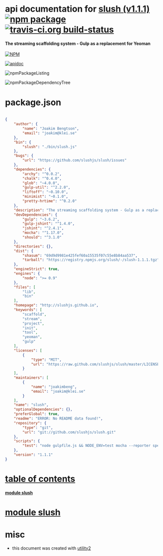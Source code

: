 # api documentation for  [slush (v1.1.1)](http://slushjs.github.io)  [![npm package](https://img.shields.io/npm/v/npmdoc-slush.svg?style=flat-square)](https://www.npmjs.org/package/npmdoc-slush) [![travis-ci.org build-status](https://api.travis-ci.org/npmdoc/node-npmdoc-slush.svg)](https://travis-ci.org/npmdoc/node-npmdoc-slush)
#### The streaming scaffolding system - Gulp as a replacement for Yeoman

[![NPM](https://nodei.co/npm/slush.png?downloads=true)](https://www.npmjs.com/package/slush)

[![apidoc](https://npmdoc.github.io/node-npmdoc-slush/build/screenCapture.buildNpmdoc.browser._2Fhome_2Ftravis_2Fbuild_2Fnpmdoc_2Fnode-npmdoc-slush_2Ftmp_2Fbuild_2Fapidoc.html.png)](https://npmdoc.github.io/node-npmdoc-slush/build/apidoc.html)

![npmPackageListing](https://npmdoc.github.io/node-npmdoc-slush/build/screenCapture.npmPackageListing.svg)

![npmPackageDependencyTree](https://npmdoc.github.io/node-npmdoc-slush/build/screenCapture.npmPackageDependencyTree.svg)



# package.json

```json

{
    "author": {
        "name": "Joakim Bengtson",
        "email": "joakim@klei.se"
    },
    "bin": {
        "slush": "./bin/slush.js"
    },
    "bugs": {
        "url": "https://github.com/slushjs/slush/issues"
    },
    "dependencies": {
        "archy": "^0.0.2",
        "chalk": "^0.4.0",
        "glob": "~4.0.0",
        "gulp-util": "^2.2.0",
        "liftoff": "~0.10.0",
        "minimist": "~0.1.0",
        "pretty-hrtime": "^0.2.0"
    },
    "description": "The streaming scaffolding system - Gulp as a replacement for Yeoman",
    "devDependencies": {
        "gulp": "~3.6.2",
        "gulp-jshint": "^1.4.0",
        "jshint": "^2.4.1",
        "mocha": "^1.17.0",
        "should": "^3.1.0"
    },
    "directories": {},
    "dist": {
        "shasum": "69d9d9981e425fef60a15535f07c55e8b84aa537",
        "tarball": "https://registry.npmjs.org/slush/-/slush-1.1.1.tgz"
    },
    "engineStrict": true,
    "engines": {
        "node": ">= 0.9"
    },
    "files": [
        "lib",
        "bin"
    ],
    "homepage": "http://slushjs.github.io",
    "keywords": [
        "scaffold",
        "stream",
        "project",
        "init",
        "tool",
        "yeoman",
        "gulp"
    ],
    "licenses": [
        {
            "type": "MIT",
            "url": "https://raw.github.com/slushjs/slush/master/LICENSE"
        }
    ],
    "maintainers": [
        {
            "name": "joakimbeng",
            "email": "joakim@klei.se"
        }
    ],
    "name": "slush",
    "optionalDependencies": {},
    "preferGlobal": true,
    "readme": "ERROR: No README data found!",
    "repository": {
        "type": "git",
        "url": "git://github.com/slushjs/slush.git"
    },
    "scripts": {
        "test": "node gulpfile.js && NODE_ENV=test mocha --reporter spec"
    },
    "version": "1.1.1"
}
```



# <a name="apidoc.tableOfContents"></a>[table of contents](#apidoc.tableOfContents)

#### [module slush](#apidoc.module.slush)



# <a name="apidoc.module.slush"></a>[module slush](#apidoc.module.slush)



# misc
- this document was created with [utility2](https://github.com/kaizhu256/node-utility2)
